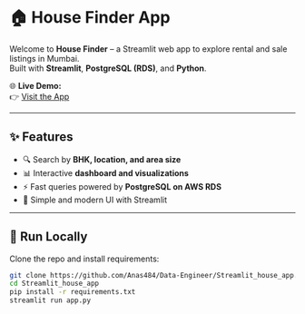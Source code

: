 # 🏠 House Finder App

Welcome to **House Finder** – a Streamlit web app to explore rental and sale listings in Mumbai.  
Built with **Streamlit**, **PostgreSQL (RDS)**, and **Python**.  

🌐 **Live Demo:**  
👉 [Visit the App](https://anas-house.streamlit.app/)  

---

## ✨ Features
- 🔍 Search by **BHK, location, and area size**
- 📊 Interactive **dashboard and visualizations**
- ⚡ Fast queries powered by **PostgreSQL on AWS RDS**
- 🎨 Simple and modern UI with Streamlit

---

## 🚀 Run Locally
Clone the repo and install requirements:

```bash
git clone https://github.com/Anas484/Data-Engineer/Streamlit_house_app.git
cd Streamlit_house_app
pip install -r requirements.txt
streamlit run app.py
